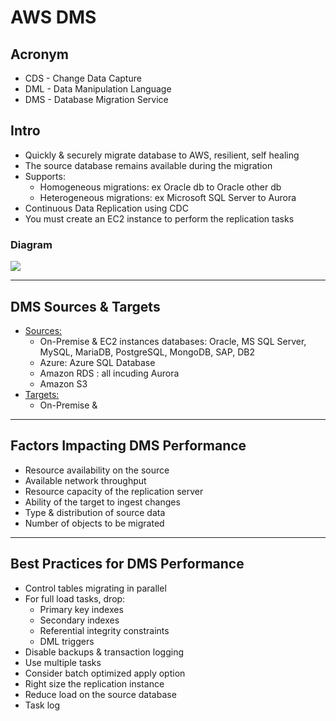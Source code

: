 # AWS DMS

## Acronym
* CDS - Change Data Capture
* DML - Data Manipulation Language
* DMS - Database Migration Service

## Intro
* Quickly & securely migrate database to AWS, resilient, self healing
* The source database remains available during the migration
* Supports:
  * Homogeneous migrations: ex Oracle db to Oracle other db
  * Heterogeneous migrations: ex Microsoft SQL Server to Aurora
* Continuous Data Replication using CDC
* You must create an EC2 instance to perform the replication tasks

### Diagram
[<img src="https://i.imgur.com/Y99AvGl.png">](https://i.imgur.com/Y99AvGl.png)

---

## DMS Sources & Targets
* <ins>Sources:</ins>
  * On-Premise & EC2 instances databases: Oracle, MS SQL Server, MySQL, MariaDB, PostgreSQL, MongoDB, SAP, DB2
  * Azure: Azure SQL Database 
  * Amazon RDS : all incuding Aurora
  * Amazon S3
* <ins>Targets:</ins>
  * On-Premise & 

---

## Factors Impacting DMS Performance
* Resource availability on the source
* Available network throughput
* Resource capacity of the replication server
* Ability of the target to ingest changes
* Type & distribution of source data
* Number of objects to be migrated

---

## Best Practices for DMS Performance
* Control tables migrating in parallel
* For full load tasks, drop:
  * Primary key indexes
  * Secondary indexes
  * Referential integrity constraints
  * DML triggers
* Disable backups & transaction logging
* Use multiple tasks
* Consider batch optimized apply option
* Right size the replication instance
* Reduce load on the source database
* Task log
